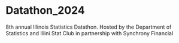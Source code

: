 # Datathon_2024
8th annual Illinois Statistics Datathon. Hosted by the Department of Statistics and Illini Stat Club in partnership with Synchrony Financial
